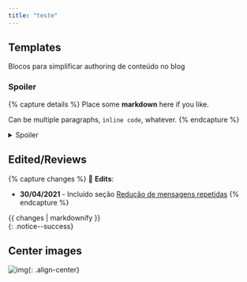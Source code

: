 ```yaml
---
title: "teste"
---
```


## Templates

Blocos para simplificar authoring de conteúdo no blog

### Spoiler

{% capture details %}
Place some **markdown** here if you like.

Can be multiple paragraphs, `inline code`, whatever.
{% endcapture %}

<details>
  <summary>Spoiler</summary>
  {{ details | markdownify }}
</details>

## Edited/Reviews

{% capture changes %}
:newspaper: **Edits**:

- **30/04/2021** - Incluído seção [Redução de mensagens repetidas](#redução-de-mensagens-repetidas)
{% endcapture %}

<div>
{{ changes | markdownify }}
</div>{: .notice--success}

## Center images

![img](/path/to/img){: .align-center}

